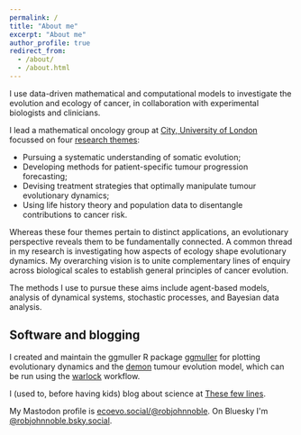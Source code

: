 ```yaml
---
permalink: /
title: "About me"
excerpt: "About me"
author_profile: true
redirect_from: 
  - /about/
  - /about.html
---
```


I use data-driven mathematical and computational models to investigate the evolution and ecology of cancer, in collaboration with experimental biologists and clinicians.

I lead a mathematical oncology group at [City, University of London](https://www.city.ac.uk/about/schools/mathematics-computer-science-engineering/mathematics) focussed on four [research themes](research.md):
* Pursuing a systematic understanding of somatic evolution;
* Developing methods for patient-specific tumour progression forecasting;
* Devising treatment strategies that optimally manipulate tumour evolutionary dynamics;
* Using life history theory and population data to disentangle contributions to cancer risk.

Whereas these four themes pertain to distinct applications, an evolutionary perspective reveals them to be fundamentally connected. A common thread in my research is investigating how aspects of ecology shape evolutionary dynamics. My overarching vision is to unite complementary lines of enquiry across biological scales to establish general principles of cancer evolution.

The methods I use to pursue these aims include agent-based models, analysis of dynamical systems, stochastic processes, and Bayesian data analysis.

## Software and blogging

I created and maintain the ggmuller R package [ggmuller](https://CRAN.R-project.org/package=ggmuller) for plotting evolutionary dynamics and the [demon](https://github.com/robjohnnoble/demon_model) tumour evolution model, which can be run using the [warlock](https://doi.org/10.5281/zenodo.7435093) workflow.

I (used to, before having kids) blog about science at [These few lines](https://thesefewlines.wordpress.com/).

My Mastodon profile is <a rel="me" href="https://ecoevo.social/@robjohnnoble">ecoevo.social/@robjohnnoble</a>. On Bluesky I'm <a rel="me" href="https://bsky.app/profile/robjohnnoble.bsky.social">@robjohnnoble.bsky.social</a>.

